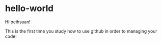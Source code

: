 # hello-world

Hi peihsuan!

This is the first time you study how to use github in order to managing your code!
